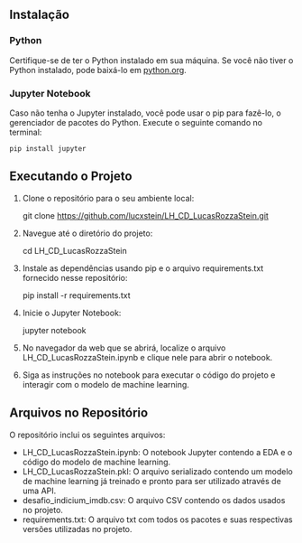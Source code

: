## Instalação

### Python

 Certifique-se de ter o Python instalado em sua máquina. Se você não tiver o Python instalado, pode baixá-lo em [python.org](https://www.python.org/).

### Jupyter Notebook

Caso não tenha o Jupyter instalado, você pode usar o pip para fazê-lo, o gerenciador de pacotes do Python. Execute o seguinte comando no terminal:

    
    pip install jupyter
    

## Executando o Projeto

1. Clone o repositório para o seu ambiente local:

    
    git clone https://github.com/lucxstein/LH_CD_LucasRozzaStein.git
    

2. Navegue até o diretório do projeto:

    
    cd LH_CD_LucasRozzaStein
    

3. Instale as dependências usando pip e o arquivo requirements.txt fornecido nesse repositório:

    
    pip install -r requirements.txt
    

4. Inicie o Jupyter Notebook:

    
    jupyter notebook
    

5. No navegador da web que se abrirá, localize o arquivo LH_CD_LucasRozzaStein.ipynb e clique nele para abrir o notebook.

6. Siga as instruções no notebook para executar o código do projeto e interagir com o modelo de machine learning.

## Arquivos no Repositório

O repositório inclui os seguintes arquivos:

- LH_CD_LucasRozzaStein.ipynb: O notebook Jupyter contendo a EDA e o código do modelo de machine learning.
- LH_CD_LucasRozzaStein.pkl: O arquivo serializado contendo um modelo de machine learning já treinado e pronto para ser utilizado através de uma API.
- desafio_indicium_imdb.csv: O arquivo CSV contendo os dados usados no projeto.
- requirements.txt: O arquivo txt com todos os pacotes e suas respectivas versões utilizadas no projeto.
